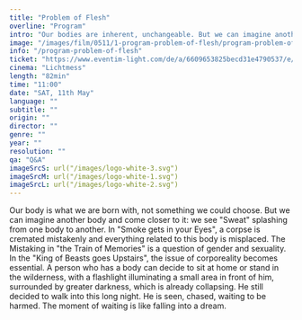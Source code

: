 ```yaml
---
title: "Problem of Flesh"
overline: "Program"
intro: "Our bodies are inherent, unchangeable. But we can imagine another body. A body can sweat. A corpse can be mistaken. Gender can be misplaced. Or more essentially, a body can move. Moving through darkness is like a dream."
image: "/images/film/0511/1-program-problem-of-flesh/program-problem-of-flesh.jpg"
info: "/program-problem-of-flesh"
ticket: "https://www.eventim-light.com/de/a/6609653825becd31e4790537/e/661999c30809495cf25d22a6"
cinema: "Lichtmess"
length: "82min"
time: "11:00"
date: "SAT, 11th May"
language: ""
subtitle: ""
origin: ""
director: ""
genre: ""
year: ""
resolution: ""
qa: "Q&A"
imageSrcS: url("/images/logo-white-3.svg")
imageSrcM: url("/images/logo-white-1.svg")
imageSrcL: url("/images/logo-white-2.svg")
---
```


Our body is what we are born with, not something we could choose. But we can imagine another body and come closer to it: we see "Sweat" splashing from one body to another. In "Smoke gets in your Eyes", a corpse is cremated mistakenly and everything related to this body is misplaced. The Mistaking in "the Train of Memories" is a question of gender and sexuality. In the "King of Beasts goes Upstairs", the issue of corporeality becomes essential. A person who has a body can decide to sit at home or stand in the wilderness, with a flashlight illuminating a small area in front of him, surrounded by greater darkness, which is already collapsing. He still decided to walk into this long night. He is seen, chased, waiting to be harmed. The moment of waiting is like falling into a dream.

